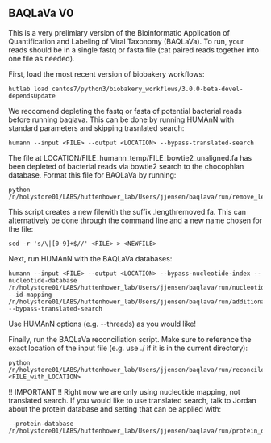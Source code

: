## BAQLaVa V0

This is a very prelimiary version of the Bioinformatic Application of Quantification and Labeling of Viral Taxonomy (BAQLaVa). To run, your reads should be in a single fastq or fasta file (cat paired reads together into one file as needed). 

First, load the most recent version of biobakery workflows: 
  ```
  hutlab load centos7/python3/biobakery_workflows/3.0.0-beta-devel-dependsUpdate
  ```
We reccomend depleting the fastq or fasta of potential bacterial reads before running baqlava. This can be done by running HUMAnN with standard parameters and skipping trasnlated search: 
  ```
  humann --input <FILE> --output <LOCATION> --bypass-translated-search
  ```
The file at LOCATION/FILE_humann_temp/FILE_bowtie2_unaligned.fa has been depleted of bacterial reads via bowtie2 search to the chocophlan database. Format this file for BAQLaVa by running:
  ```
  python /n/holystore01/LABS/huttenhower_lab/Users/jjensen/baqlava/run/remove_lengths_humann_bacterial_depletion.py
  ```
This script creates a new filewith the suffix .lengthremoved.fa. This can alternatively be done through the command line and a new name chosen for the file:
  ```
  sed -r 's/\|[0-9]+$//' <FILE> > <NEWFILE>
  ```
Next, run HUMAnN with the BAQLaVa databases:
  ```
  humann --input <FILE> --output <LOCATION> --bypass-nucleotide-index --nucleotide-database /n/holystore01/LABS/huttenhower_lab/Users/jjensen/baqlava/run/nucleotide_database_smallGVD --id-mapping /n/holystore01/LABS/huttenhower_lab/Users/jjensen/baqlava/run/additional_files/idmap3.txt --bypass-translated-search
  ```
Use HUMAnN options (e.g. --threads) as you would like!

Finally, run the BAQLaVa reconciliation script. Make sure to reference the exact location of the input file (e.g. use ./ if it is in the current directory):
  ```
  python /n/holystore01/LABS/huttenhower_lab/Users/jjensen/baqlava/run/reconcile_mapped_reads_nucleotide_only.py <FILE_with_LOCATION>
  ```
!! IMPORTANT !! Right now we are only using nucleotide mapping, not translated search. If you would like to use translated search, talk to Jordan about the protein database and setting that can be applied with:
  ```
  --protein-database /n/holystore01/LABS/huttenhower_lab/Users/jjensen/baqlava/run/protein_database/
  ```
